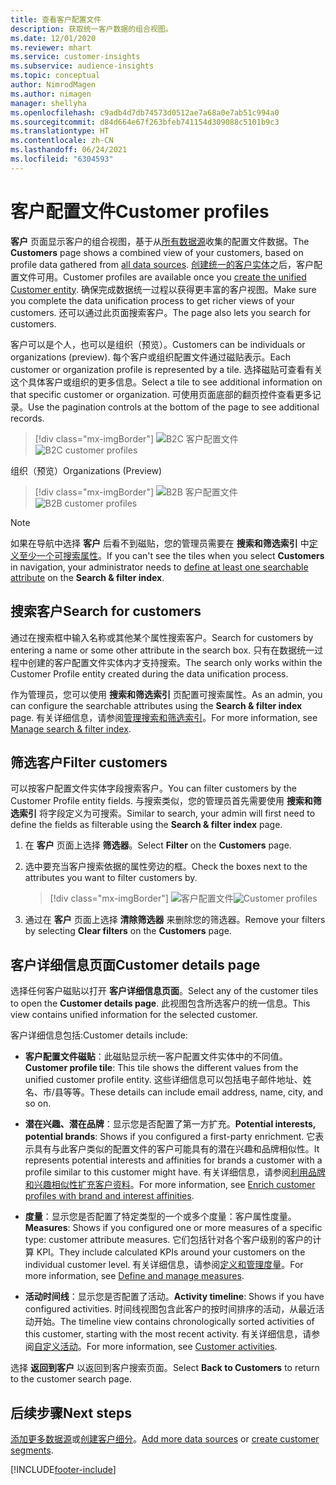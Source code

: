 ```yaml
---
title: 查看客户配置文件
description: 获取统一客户数据的组合视图。
ms.date: 12/01/2020
ms.reviewer: mhart
ms.service: customer-insights
ms.subservice: audience-insights
ms.topic: conceptual
author: NimrodMagen
ms.author: nimagen
manager: shellyha
ms.openlocfilehash: c9adb4d7db74573d0512ae7a68a0e7ab51c994a0
ms.sourcegitcommit: d84d664e67f263bfeb741154d309088c5101b9c3
ms.translationtype: HT
ms.contentlocale: zh-CN
ms.lasthandoff: 06/24/2021
ms.locfileid: "6304593"
---
```

# <a name="customer-profiles"></a><span data-ttu-id="60dfe-103">客户配置文件</span><span class="sxs-lookup"><span data-stu-id="60dfe-103">Customer profiles</span></span>

<span data-ttu-id="60dfe-104">**客户** 页面显示客户的组合视图，基于从[所有数据源](data-sources.md)收集的配置文件数据。</span><span class="sxs-lookup"><span data-stu-id="60dfe-104">The **Customers** page shows a combined view of your customers, based on profile data gathered from [all data sources](data-sources.md).</span></span> <span data-ttu-id="60dfe-105">[创建统一的客户实体](data-unification.md)之后，客户配置文件可用。</span><span class="sxs-lookup"><span data-stu-id="60dfe-105">Customer profiles are available once you [create the unified Customer entity](data-unification.md).</span></span> <span data-ttu-id="60dfe-106">确保完成数据统一过程以获得更丰富的客户视图。</span><span class="sxs-lookup"><span data-stu-id="60dfe-106">Make sure you complete the data unification process to get richer views of your customers.</span></span> <span data-ttu-id="60dfe-107">还可以通过此页面搜索客户。</span><span class="sxs-lookup"><span data-stu-id="60dfe-107">The page also lets you search for customers.</span></span>

<span data-ttu-id="60dfe-108">客户可以是个人，也可以是组织（预览）。</span><span class="sxs-lookup"><span data-stu-id="60dfe-108">Customers can be individuals or organizations (preview).</span></span> <span data-ttu-id="60dfe-109">每个客户或组织配置文件通过磁贴表示。</span><span class="sxs-lookup"><span data-stu-id="60dfe-109">Each customer or organization profile is represented by a tile.</span></span> <span data-ttu-id="60dfe-110">选择磁贴可查看有关这个具体客户或组织的更多信息。</span><span class="sxs-lookup"><span data-stu-id="60dfe-110">Select a tile to see additional information on that specific customer or organization.</span></span> <span data-ttu-id="60dfe-111">可使用页面底部的翻页控件查看更多记录。</span><span class="sxs-lookup"><span data-stu-id="60dfe-111">Use the pagination controls at the bottom of the page to see additional records.</span></span>

> [!div class="mx-imgBorder"] 
> <span data-ttu-id="60dfe-112">![B2C 客户配置文件](media/profiles-customers.png "B2C 客户配置文件")</span><span class="sxs-lookup"><span data-stu-id="60dfe-112">![B2C customer profiles](media/profiles-customers.png "B2C customer profiles")</span></span>

<span data-ttu-id="60dfe-113">组织（预览）</span><span class="sxs-lookup"><span data-stu-id="60dfe-113">Organizations (Preview)</span></span>
> [!div class="mx-imgBorder"] 
> <span data-ttu-id="60dfe-114">![B2B 客户配置文件](media/profile-customers-b2b.png "B2B 客户配置文件")</span><span class="sxs-lookup"><span data-stu-id="60dfe-114">![B2B customer profiles](media/profile-customers-b2b.png "B2B customer profiles")</span></span>

> [!NOTE]
> <span data-ttu-id="60dfe-115">如果在导航中选择 **客户** 后看不到磁贴，您的管理员需要在 **搜索和筛选索引** 中[定义至少一个可搜索属性](search-filter-index.md)。</span><span class="sxs-lookup"><span data-stu-id="60dfe-115">If you can't see the tiles when you select **Customers** in navigation, your administrator needs to [define at least one searchable attribute](search-filter-index.md) on the **Search & filter index**.</span></span>

## <a name="search-for-customers"></a><span data-ttu-id="60dfe-116">搜索客户</span><span class="sxs-lookup"><span data-stu-id="60dfe-116">Search for customers</span></span>

<span data-ttu-id="60dfe-117">通过在搜索框中输入名称或其他某个属性搜索客户。</span><span class="sxs-lookup"><span data-stu-id="60dfe-117">Search for customers by entering a name or some other attribute in the search box.</span></span> <span data-ttu-id="60dfe-118">只有在数据统一过程中创建的客户配置文件实体内才支持搜索。</span><span class="sxs-lookup"><span data-stu-id="60dfe-118">The search only works within the Customer Profile entity created during the data unification process.</span></span>

<span data-ttu-id="60dfe-119">作为管理员，您可以使用 **搜索和筛选索引** 页配置可搜索属性。</span><span class="sxs-lookup"><span data-stu-id="60dfe-119">As an admin, you can configure the searchable attributes using the **Search & filter index** page.</span></span> <span data-ttu-id="60dfe-120">有关详细信息，请参阅[管理搜索和筛选索引](search-filter-index.md)。</span><span class="sxs-lookup"><span data-stu-id="60dfe-120">For more information, see [Manage search & filter index](search-filter-index.md).</span></span>

## <a name="filter-customers"></a><span data-ttu-id="60dfe-121">筛选客户</span><span class="sxs-lookup"><span data-stu-id="60dfe-121">Filter customers</span></span>

<span data-ttu-id="60dfe-122">可以按客户配置文件实体字段搜索客户。</span><span class="sxs-lookup"><span data-stu-id="60dfe-122">You can filter customers by the Customer Profile entity fields.</span></span> <span data-ttu-id="60dfe-123">与搜索类似，您的管理员首先需要使用 **搜索和筛选索引** 将字段定义为可搜索。</span><span class="sxs-lookup"><span data-stu-id="60dfe-123">Similar to search, your admin will first need to define the fields as filterable using the **Search & filter index** page.</span></span>

1. <span data-ttu-id="60dfe-124">在 **客户** 页面上选择 **筛选器**。</span><span class="sxs-lookup"><span data-stu-id="60dfe-124">Select **Filter** on the **Customers** page.</span></span>

2. <span data-ttu-id="60dfe-125">选中要充当客户搜索依据的属性旁边的框。</span><span class="sxs-lookup"><span data-stu-id="60dfe-125">Check the boxes next to the attributes you want to filter customers by.</span></span>

   > [!div class="mx-imgBorder"] 
   > <span data-ttu-id="60dfe-126">![客户配置文件](media/profiles-customers3.png "客户配置文件")</span><span class="sxs-lookup"><span data-stu-id="60dfe-126">![Customer profiles](media/profiles-customers3.png "Customer profiles")</span></span>

3. <span data-ttu-id="60dfe-127">通过在 **客户** 页面上选择 **清除筛选器** 来删除您的筛选器。</span><span class="sxs-lookup"><span data-stu-id="60dfe-127">Remove your filters by selecting **Clear filters** on the **Customers** page.</span></span>

##  <a name="customer-details-page"></a><span data-ttu-id="60dfe-128">客户详细信息页面</span><span class="sxs-lookup"><span data-stu-id="60dfe-128">Customer details page</span></span>

<span data-ttu-id="60dfe-129">选择任何客户磁贴以打开 **客户详细信息页面**。</span><span class="sxs-lookup"><span data-stu-id="60dfe-129">Select any of the customer tiles to open the **Customer details page**.</span></span> <span data-ttu-id="60dfe-130">此视图包含所选客户的统一信息。</span><span class="sxs-lookup"><span data-stu-id="60dfe-130">This view contains unified information for the selected customer.</span></span>

<span data-ttu-id="60dfe-131">客户详细信息包括:</span><span class="sxs-lookup"><span data-stu-id="60dfe-131">Customer details include:</span></span>

-   <span data-ttu-id="60dfe-132">**客户配置文件磁贴**：此磁贴显示统一客户配置文件实体中的不同值。</span><span class="sxs-lookup"><span data-stu-id="60dfe-132">**Customer profile tile**: This tile shows the different values from the unified customer profile entity.</span></span> <span data-ttu-id="60dfe-133">这些详细信息可以包括电子邮件地址、姓名、市/县等等。</span><span class="sxs-lookup"><span data-stu-id="60dfe-133">These details can include email address, name, city, and so on.</span></span> 

-   <span data-ttu-id="60dfe-134">**潜在兴趣、潜在品牌**：显示您是否配置了第一方扩充。</span><span class="sxs-lookup"><span data-stu-id="60dfe-134">**Potential interests, potential brands**: Shows if you configured a first-party enrichment.</span></span> <span data-ttu-id="60dfe-135">它表示具有与此客户类似的配置文件的客户可能具有的潜在兴趣和品牌相似性。</span><span class="sxs-lookup"><span data-stu-id="60dfe-135">It represents potential interests and affinities for brands a customer with a profile similar to this customer might have.</span></span> <span data-ttu-id="60dfe-136">有关详细信息，请参阅[利用品牌和兴趣相似性扩充客户资料](enrichment-microsoft.md)。</span><span class="sxs-lookup"><span data-stu-id="60dfe-136">For more information, see [Enrich customer profiles with brand and interest affinities](enrichment-microsoft.md).</span></span>

-   <span data-ttu-id="60dfe-137">**度量**：显示您是否配置了特定类型的一个或多个度量：客户属性度量。</span><span class="sxs-lookup"><span data-stu-id="60dfe-137">**Measures**: Shows if you configured one or more measures of a specific type: customer attribute measures.</span></span> <span data-ttu-id="60dfe-138">它们包括针对各个客户级别的客户的计算 KPI。</span><span class="sxs-lookup"><span data-stu-id="60dfe-138">They include calculated KPIs around your customers on the individual customer level.</span></span> <span data-ttu-id="60dfe-139">有关详细信息，请参阅[定义和管理度量](measures.md)。</span><span class="sxs-lookup"><span data-stu-id="60dfe-139">For more information, see [Define and manage measures](measures.md).</span></span>

-   <span data-ttu-id="60dfe-140">**活动时间线**：显示您是否配置了活动。</span><span class="sxs-lookup"><span data-stu-id="60dfe-140">**Activity timeline**: Shows if you have configured activities.</span></span> <span data-ttu-id="60dfe-141">时间线视图包含此客户的按时间排序的活动，从最近活动开始。</span><span class="sxs-lookup"><span data-stu-id="60dfe-141">The timeline view contains chronologically sorted activities of this customer, starting with the most recent activity.</span></span> <span data-ttu-id="60dfe-142">有关详细信息，请参阅[自定义活动](activities.md)。</span><span class="sxs-lookup"><span data-stu-id="60dfe-142">For more information, see [Customer activities](activities.md).</span></span>

<span data-ttu-id="60dfe-143">选择 **返回到客户** 以返回到客户搜索页面。</span><span class="sxs-lookup"><span data-stu-id="60dfe-143">Select **Back to Customers** to return to the customer search page.</span></span>

## <a name="next-steps"></a><span data-ttu-id="60dfe-144">后续步骤</span><span class="sxs-lookup"><span data-stu-id="60dfe-144">Next steps</span></span>

<span data-ttu-id="60dfe-145">[添加更多数据源](data-sources.md)或[创建客户细分](segments.md)。</span><span class="sxs-lookup"><span data-stu-id="60dfe-145">[Add more data sources](data-sources.md) or [create customer segments](segments.md).</span></span>


[!INCLUDE[footer-include](../includes/footer-banner.md)]
